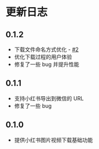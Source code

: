 # 更新日志

## 0.1.2
* 下载文件命名方式优化 - [#2](https://github.com/OldPanda/xiaodigua-homepage/issues/2)
* 优化下载过程的用户体验
* 修复了一些 bug 并提升性能

## 0.1.1
* 支持小红书导出到微信的 URL
* 修复了一些 bug

## 0.1.0
* 提供小红书图片视频下载基础功能
